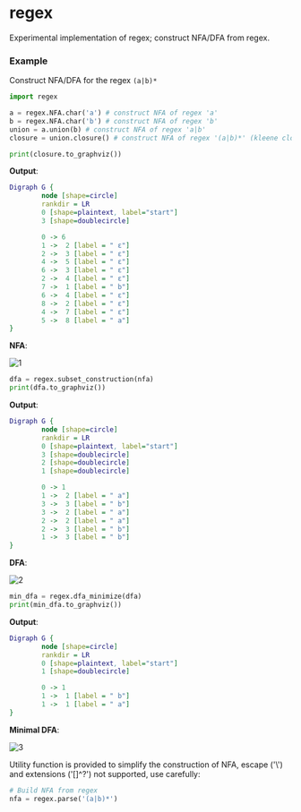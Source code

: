 # regex
Experimental implementation of regex;
construct NFA/DFA from regex.

### Example
Construct NFA/DFA for the regex `(a|b)*`
```python
import regex

a = regex.NFA.char('a') # construct NFA of regex 'a'
b = regex.NFA.char('b') # construct NFA of regex 'b'
union = a.union(b) # construct NFA of regex 'a|b'
closure = union.closure() # construct NFA of regex '(a|b)*' (kleene closure)

print(closure.to_graphviz()) 
```

**Output**:
```dot
Digraph G {
        node [shape=circle]
        rankdir = LR
        0 [shape=plaintext, label="start"]
        3 [shape=doublecircle]

        0 -> 6
        1 ->  2 [label = " ε"]
        2 ->  3 [label = " ε"]
        4 ->  5 [label = " ε"]
        6 ->  3 [label = " ε"]
        2 ->  4 [label = " ε"]
        7 ->  1 [label = " b"]
        6 ->  4 [label = " ε"]
        8 ->  2 [label = " ε"]
        4 ->  7 [label = " ε"]
        5 ->  8 [label = " a"]
}
```
**NFA**:

![1](https://user-images.githubusercontent.com/31496021/159165960-727eab00-30af-4758-b810-eb210a4434d3.svg)


```python
dfa = regex.subset_construction(nfa)
print(dfa.to_graphviz())
```
**Output**:

```dot
Digraph G {
        node [shape=circle]
        rankdir = LR
        0 [shape=plaintext, label="start"]
        3 [shape=doublecircle]
        2 [shape=doublecircle]
        1 [shape=doublecircle]

        0 -> 1
        1 ->  2 [label = " a"]
        3 ->  3 [label = " b"]
        3 ->  2 [label = " a"]
        2 ->  2 [label = " a"]
        2 ->  3 [label = " b"]
        1 ->  3 [label = " b"]
}
```


**DFA**:

![2](https://user-images.githubusercontent.com/31496021/159165974-eb2c6b49-96ed-4c7c-9a8d-0b6b3c0bfe01.svg)


```python
min_dfa = regex.dfa_minimize(dfa)
print(min_dfa.to_graphviz())
```

**Output**:
```dot
Digraph G {
        node [shape=circle]
        rankdir = LR
        0 [shape=plaintext, label="start"]
        1 [shape=doublecircle]

        0 -> 1
        1 ->  1 [label = " b"]
        1 ->  1 [label = " a"]
}
```

**Minimal DFA**:

![3](https://user-images.githubusercontent.com/31496021/159165979-437ca3fa-f83d-43e0-b8e3-49cd0692d87b.svg)


Utility function is provided to simplify the construction of NFA, escape ('\\') and extensions ('[]^?') not supported, use carefully:
```python
# Build NFA from regex
nfa = regex.parse('(a|b)*')
```

